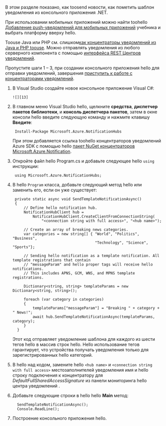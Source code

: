 
В этом разделе показано, как toosend новости, как пометить шаблон уведомления из консольного приложения .NET.

При использовании мобильных приложений можно найти toohello [Добавление push-уведомлений для мобильных приложений] учебника и выбрать платформу вверху hello.

Toouse Java или PHP см. слишком[как концентраторы уведомлений из Java и PHP toouse]. Можно отправлять уведомления из любого серверного компонента с помощью [интерфейса REST Центров уведомлений].

Пропустите шаги 1 – 3, при создании консольного приложения hello для отправки уведомлений, завершения [приступить к работе с концентраторами уведомлений].

1. В Visual Studio создайте новое консольное приложение Visual C#:
   
       ![][13]
2. В главном меню Visual Studio hello, щелкните **средства**, **диспетчер пакетов библиотеки**, и **консоль диспетчера пакетов**, затем в окне консоли hello введите следующую команду и нажмите клавишу **Введите**:
   
        Install-Package Microsoft.Azure.NotificationHubs
   
    При этом добавляется ссылка toohello концентраторов уведомлений Azure SDK с помощью hello [пакет NuGet концентраторов Microsoft.Azure.Notification].
3. Откройте файл hello Program.cs и добавьте следующее hello `using` инструкции:
   
        using Microsoft.Azure.NotificationHubs;
4. В hello `Program` класса, добавьте следующий метод hello или заменить его, если он уже существует:
   
        private static async void SendTemplateNotificationAsync()
        {
            // Define hello notification hub.
            NotificationHubClient hub =
                NotificationHubClient.CreateClientFromConnectionString(
                    "<connection string with full access>", "<hub name>");
   
            // Create an array of breaking news categories.
            var categories = new string[] { "World", "Politics", "Business",
                                            "Technology", "Science", "Sports"};
   
            // Sending hello notification as a template notification. All template registrations that contain
            // "messageParam" and hello proper tags will receive hello notifications.
            // This includes APNS, GCM, WNS, and MPNS template registrations.
   
            Dictionary<string, string> templateParams = new Dictionary<string, string>();
   
            foreach (var category in categories)
            {
                templateParams["messageParam"] = "Breaking " + category + " News!";
                await hub.SendTemplateNotificationAsync(templateParams, category);
            }
         }
   
    Этот код отправляет уведомление шаблона для каждого из шести тегов hello в массив строк hello. Hello использование тегов гарантирует, что устройства получать уведомления только для зарегистрированных hello категорий.
5. В hello над кодом, замените hello `<hub name>` и `<connection string with full access>` местозаполнителей уведомления имя и hello строку подключения к концентратору для *DefaultFullSharedAccessSignature* из панели мониторинга hello центра уведомлений .
6. Добавьте следующие строки в hello hello **Main** метод:
   
         SendTemplateNotificationAsync();
         Console.ReadLine();
7. Построение консольного приложения hello.

<!-- Images. -->
[13]: ./media/notification-hubs-back-end/notification-hub-create-console-app.png

<!-- URLs. -->
[приступить к работе с концентраторами уведомлений]: ../articles/notification-hubs/notification-hubs-windows-store-dotnet-get-started-wns-push-notification.md
[интерфейса REST Центров уведомлений]: http://msdn.microsoft.com/library/windowsazure/dn223264.aspx (REST API Центров уведомлений)
[Добавление push-уведомлений для мобильных приложений]: ../articles/app-service-mobile/app-service-mobile-windows-store-dotnet-get-started-push.md
[как концентраторы уведомлений из Java и PHP toouse]: ../articles/notification-hubs/notification-hubs-java-push-notification-tutorial.md
[пакет NuGet концентраторов Microsoft.Azure.Notification]: http://www.nuget.org/packages/Microsoft.Azure.NotificationHubs/ (Центры уведомлений Microsoft Azure 1.0.7)

